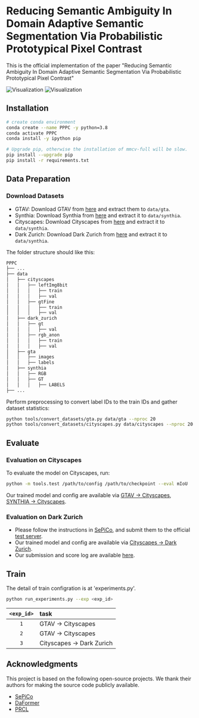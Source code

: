 # Reducing Semantic Ambiguity In Domain Adaptive Semantic Segmentation Via Probabilistic Prototypical Pixel Contrast
This is the official implementation of the paper "Reducing Semantic Ambiguity In Domain Adaptive Semantic Segmentation Via Probabilistic Prototypical Pixel Contrast"

![Visualization](gifs/g2c.gif)
![Visualization](gifs/c2d.gif)
## Installation
```bash
# create conda environment
conda create --name PPPC -y python=3.8
conda activate PPPC
conda install -y ipython pip

# Upgrade pip, otherwise the installation of mmcv-full will be slow. 
pip install --upgrade pip
pip install -r requirements.txt
```

## Data Preparation
### Download Datasets
- GTAV: Download GTAV from [here](https://download.visinf.tu-darmstadt.de/data/from_games/) and extract them to `data/gta`.
- Synthia: Download Synthia from [here](http://synthia-dataset.net/downloads/) and extract it to `data/synthia`.
- Cityscapes: Download Cityscapes from [here](https://www.cityscapes-dataset.com/downloads/) and extract it to `data/synthia`.
- Dark Zurich: Download Dark Zurich from [here](https://www.trace.ethz.ch/publications/2019/GCMA_UIoU/) and extract it to `data/synthia`.

The folder structure should like this:
```bash
PPPC
├── ...
├── data
│   ├── cityscapes
│   │   ├── leftImg8bit
│   │   │   ├── train
│   │   │   ├── val
│   │   ├── gtFine
│   │   │   ├── train
│   │   │   ├── val
│   ├── dark_zurich
│   │   ├── gt
│   │   │   ├── val
│   │   ├── rgb_anon
│   │   │   ├── train
│   │   │   ├── val
│   ├── gta
│   │   ├── images
│   │   ├── labels
│   ├── synthia 
│   │   ├── RGB
│   │   ├── GT
│   │   │   ├── LABELS
├── ...
```
Perform preprocessing to convert label IDs to the train IDs and gather dataset statistics:

```bash
python tools/convert_datasets/gta.py data/gta --nproc 20
python tools/convert_datasets/cityscapes.py data/cityscapes --nproc 20
```
## Evaluate
### Evaluation on Cityscapes
To evaluate the model on Cityscapes, run:
```bash
python -m tools.test /path/to/config /path/to/checkpoint --eval mIoU
```
Our trained model and config are available via [GTAV &rarr; Cityscapes](https://drive.google.com/drive/folders/19Wa5oLEzO2h4I3_crvv-fzw9UMVRA48V?usp=sharing), [SYNTHIA &rarr; Cityscapes](https://drive.google.com/drive/folders/1GajYwzrOY4VLA7AVVRqLMg6p32nBGFkW?usp=sharing).

### Evaluation on Dark Zurich
- Please follow the instructions in [SePiCo](https://github.com/BIT-DA/SePiCo), and submit them to the official [test server](https://codalab.lisn.upsaclay.fr/competitions/3783). 
- Our trained model and config are available via [Cityscapes &rarr; Dark Zurich](https://drive.google.com/drive/folders/1iZ9BgflJRMeR_ejJv4zEmprdBYFExZp6?usp=sharing).
- Our submission and score log are available [here](https://drive.google.com/drive/folders/1__adce5xYsHuHZR5kQX9lgA03zdKDtiw?usp=sharing).

## Train


The detail of train configration is at 'experiments.py'.
```bash
python run_experiments.py --exp <exp_id>
```
| `<exp_id>` | task    |
|:----------:|:--------| 
|    `1`     | GTAV &rarr; Cityscapes  |
|    `2`     | GTAV &rarr; Cityscapes  | 
|    `3`     | Cityscapes &rarr; Dark Zurich | 

## Acknowledgments
This project is based on the following open-source projects. We thank their authors for making the source code publicly available.
- [SePiCo](https://github.com/BIT-DA/SePiCo)
- [DaFormer](https://github.com/lhoyer/DAFormer)
- [PRCL](https://github.com/Haoyu-Xie/PRCL)
